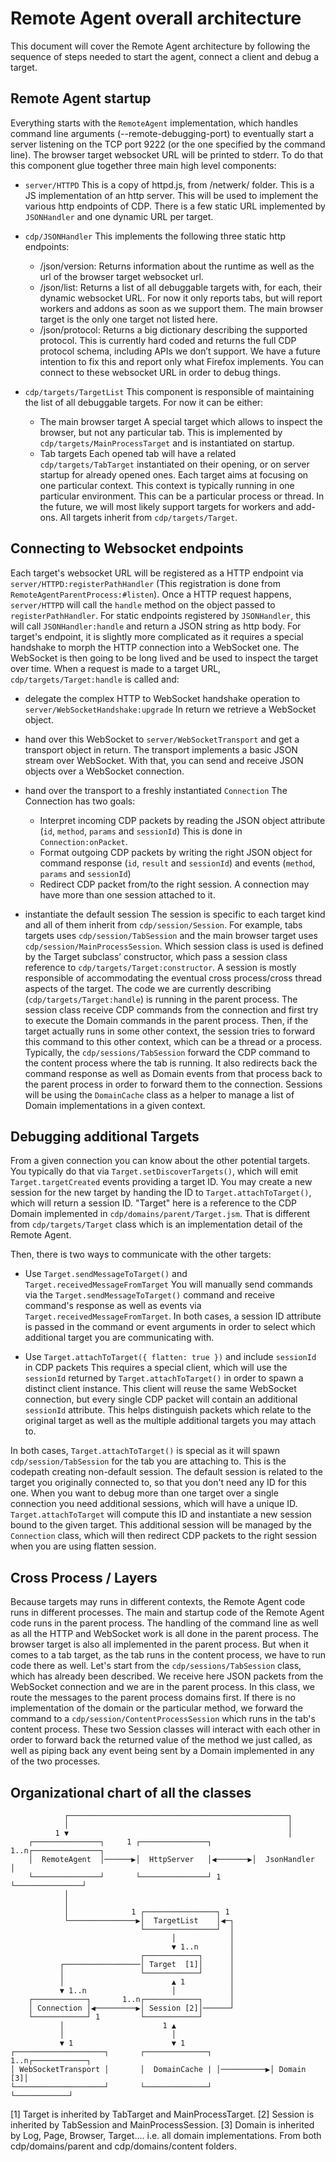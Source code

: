 Remote Agent overall architecture
=================================

This document will cover the Remote Agent architecture by following the sequence of steps needed to start the agent, connect a client and debug a target.

Remote Agent startup
--------------------

Everything starts with the `RemoteAgent` implementation, which handles command line
arguments (--remote-debugging-port) to eventually
start a server listening on the TCP port 9222 (or the one specified by the command line).
The browser target websocket URL will be printed to stderr.
To do that this component glue together three main high level components:

  * `server/HTTPD`
    This is a copy of httpd.js, from /netwerk/ folder. This is a JS implementation of an http server.
    This will be used to implement the various http endpoints of CDP.
    There is a few static URL implemented by `JSONHandler` and one dynamic URL per target.

  * `cdp/JSONHandler`
    This implements the following three static http endpoints:
    * /json/version:
      Returns information about the runtime as well as the url of the browser target websocket url.
    * /json/list:
      Returns a list of all debuggable targets with, for each, their dynamic websocket URL.
      For now it only reports tabs, but will report workers and addons as soon as we support them.
      The main browser target is the only one target not listed here.
    * /json/protocol:
      Returns a big dictionary describing the supported protocol.
      This is currently hard coded and returns the full CDP protocol schema, including APIs we don’t support.
      We have a future intention to fix this and report only what Firefox implements.
    You can connect to these websocket URL in order to debug things.

  * `cdp/targets/TargetList`
    This component is responsible of maintaining the list of all debuggable targets.
    For now it can be either:
    * The main browser target
      A special target which allows to inspect the browser, but not any particular tab.
      This is implemented by `cdp/targets/MainProcessTarget` and is instantiated on startup.
    * Tab targets
      Each opened tab will have a related `cdp/targets/TabTarget` instantiated on their opening,
      or on server startup for already opened ones.
    Each target aims at focusing on one particular context. This context is typically running in one
    particular environment. This can be a particular process or thread.
    In the future, we will most likely support targets for workers and add-ons.
    All targets inherit from `cdp/targets/Target`.

Connecting to Websocket endpoints
---------------------------------

Each target's websocket URL will be registered as a HTTP endpoint via `server/HTTPD:registerPathHandler` (This registration is done from `RemoteAgentParentProcess:#listen`).
Once a HTTP request happens, `server/HTTPD` will call the `handle` method on the object passed to `registerPathHandler`.
For static endpoints registered by `JSONHandler`, this will call `JSONHandler:handle` and return a JSON string as http body.
For target's endpoint, it is slightly more complicated as it requires a special handshake to morph the HTTP connection into a WebSocket one.
The WebSocket is then going to be long lived and be used to inspect the target over time.
When a request is made to a target URL, `cdp/targets/Target:handle` is called and:

  * delegate the complex HTTP to WebSocket handshake operation to `server/WebSocketHandshake:upgrade`
    In return we retrieve a WebSocket object.

  * hand over this WebSocket to `server/WebSocketTransport`
    and get a transport object in return. The transport implements a basic JSON stream over WebSocket. With that, you can send and receive JSON objects over a WebSocket connection.

  * hand over the transport to a freshly instantiated `Connection`
    The Connection has two goals:
    * Interpret incoming CDP packets by reading the JSON object attribute (`id`, `method`, `params` and `sessionId`)
      This is done in `Connection:onPacket`.
    * Format outgoing CDP packets by writing the right JSON object for command response (`id`, `result` and `sessionId`) and events (`method`, `params` and `sessionId`)
    * Redirect CDP packet from/to the right session.
    A connection may have more than one session attached to it.

  * instantiate the default session
    The session is specific to each target kind and all of them inherit from `cdp/session/Session`.
    For example, tabs targets uses `cdp/session/TabSession` and the main browser target uses `cdp/session/MainProcessSession`.
    Which session class is used is defined by the Target subclass’ constructor, which pass a session class reference to `cdp/targets/Target:constructor`.
    A session is mostly responsible of accommodating the eventual cross process/cross thread aspects of the target.
    The code we are currently describing (`cdp/targets/Target:handle`) is running in the parent process.
    The session class receive CDP commands from the connection and first try to execute the Domain commands in the parent process.
    Then, if the target actually runs in some other context, the session tries to forward this command to this other context, which can be a thread or a process.
    Typically, the `cdp/sessions/TabSession` forward the CDP command to the content process where the tab is running.
    It also redirects back the command response as well as Domain events from that process back to the parent process in order to
    forward them to the connection.
    Sessions will be using the `DomainCache` class as a helper to manage a list of Domain implementations in a given context.

Debugging additional Targets
----------------------------

From a given connection you can know about the other potential targets.
You typically do that via `Target.setDiscoverTargets()`, which will emit `Target.targetCreated` events providing a target ID.
You may create a new session for the new target by handing the ID to `Target.attachToTarget()`, which will return a session ID.
"Target" here is a reference to the CDP Domain implemented in `cdp/domains/parent/Target.jsm`. That is different from `cdp/targets/Target`
class which is an implementation detail of the Remote Agent.

Then, there is two ways to communicate with the other targets:

  * Use `Target.sendMessageToTarget()` and `Target.receivedMessageFromTarget`
    You will manually send commands via the `Target.sendMessageToTarget()` command and receive command's response as well as events via `Target.receivedMessageFromTarget`.
    In both cases, a session ID attribute is passed in the command or event arguments in order to select which additional target you are communicating with.

  * Use `Target.attachToTarget({ flatten: true })` and include `sessionId` in CDP packets
    This requires a special client, which will use the `sessionId` returned by `Target.attachToTarget()` in order to spawn a distinct client instance.
    This client will reuse the same WebSocket connection, but every single CDP packet will contain an additional `sessionId` attribute.
    This helps distinguish packets which relate to the original target as well as the multiple additional targets you may attach to.

In both cases, `Target.attachToTarget()` is special as it will spawn `cdp/session/TabSession` for the tab you are attaching to.
This is the codepath creating non-default session. The default session is related to the target you originally connected to,
so that you don't need any ID for this one. When you want to debug more than one target over a single connection
you need additional sessions, which will have a unique ID.
`Target.attachToTarget` will compute this ID and instantiate a new session bound to the given target.
This additional session will be managed by the `Connection` class, which will then redirect CDP packets to the
right session when you are using flatten session.

Cross Process / Layers
----------------------

Because targets may runs in different contexts, the Remote Agent code runs in different processes.
The main and startup code of the Remote Agent code runs in the parent process.
The handling of the command line as well as all the HTTP and WebSocket work is all done in the parent process.
The browser target is also all implemented in the parent process.
But when it comes to a tab target, as the tab runs in the content process, we have to run code there as well.
Let's start from the `cdp/sessions/TabSession` class, which has already been described.
We receive here JSON packets from the WebSocket connection and we are in the parent process.
In this class, we route the messages to the parent process domains first.
If there is no implementation of the domain or the particular method,
we forward the command to a `cdp/session/ContentProcessSession` which runs in the tab's content process.
These two Session classes will interact with each other in order to forward back the returned value
of the method we just called, as well as piping back any event being sent by a Domain implemented in any
of the two processes.

Organizational chart of all the classes
----------------------------------------
```
            ┌─────────────────────────────────────────────────┐
            │                                                 │
          1 ▼                                                 │
    ┌───────────────┐     1 ┌───────────────┐     1..n┌───────────────┐
    │  RemoteAgent  │──────▶│  HttpServer   │◀───────▶│  JsonHandler  │
    └───────────────┘       └───────────────┘ 1       └───────────────┘
            │
            │
            │              1 ┌────────────────┐ 1
            └───────────────▶│  TargetList    │◀─┐
                             └────────────────┘  │
                                    │            │
                                    ▼ 1..n       │
                             ┌────────────┐      │
           ┌─────────────────│ Target  [1]│      │
           │                 └────────────┘      │
           │                        ▲ 1          │
           ▼ 1..n                   │            │
    ┌────────────┐       1..n┌────────────┐      │
    │ Connection │◀─────────▶│ Session [2]│──────┘
    └────────────┘ 1         └────────────┘
           │                      1 ▲
           │                        │
           ▼ 1                      ▼ 1
┌────────────────────┐       ┌──────────────┐         1..n┌────────────┐
│ WebSocketTransport │       │  DomainCache | │──────────▶│ Domain  [3]│
└────────────────────┘       └──────────────┘             └────────────┘
```
 [1] Target is inherited by TabTarget and MainProcessTarget.
 [2] Session is inherited by TabSession and MainProcessSession.
 [3] Domain is inherited by Log, Page, Browser, Target.... i.e. all domain implementations. From both cdp/domains/parent and cdp/domains/content folders.
